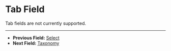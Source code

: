 # Tab Field

Tab fields are not currently supported.

----

- **Previous Field:** [Select](./select.md)
- **Next Field:** [Taxonomy](./taxonomy.md)
